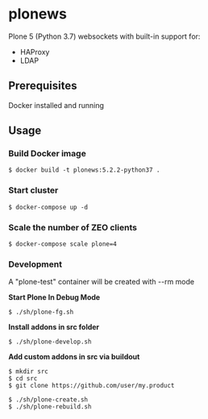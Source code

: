 # plonews

Plone 5 (Python 3.7) websockets with built-in support for:

- HAProxy
- LDAP

## Prerequisites

Docker installed and running

## Usage

### Build Docker image

```console
$ docker build -t plonews:5.2.2-python37 .
```

### Start cluster

```console
$ docker-compose up -d
```

### Scale the number of ZEO clients

```console
$ docker-compose scale plone=4
```

### Development

A "plone-test" container will be created with --rm mode

**Start Plone In Debug Mode**

```console
$ ./sh/plone-fg.sh
```

**Install addons in src folder**

```console
$ ./sh/plone-develop.sh
```

**Add custom addons in src via buildout**

```console
$ mkdir src
$ cd src
$ git clone https://github.com/user/my.product
```

```console
$ ./sh/plone-create.sh
$ ./sh/plone-rebuild.sh
```
